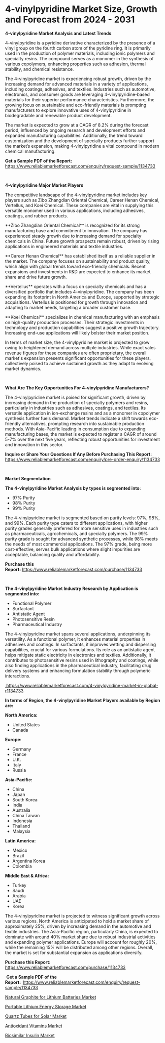 <p><h1>4-vinylpyridine Market Size, Growth and Forecast from 2024 - 2031</h1></p><p><strong>4-vinylpyridine Market Analysis and Latest Trends</strong></p>
<p><p>4-vinylpyridine is a pyridine derivative characterized by the presence of a vinyl group on the fourth carbon atom of the pyridine ring. It is primarily used in the production of polymer materials, including ionic polymers and specialty resins. The compound serves as a monomer in the synthesis of various copolymers, enhancing properties such as adhesion, thermal stability, and chemical resistance.</p><p>The 4-vinylpyridine market is experiencing robust growth, driven by the increasing demand for advanced materials in a variety of applications, including coatings, adhesives, and textiles. Industries such as automotive, electronics, and consumer goods are leveraging 4-vinylpyridine-based materials for their superior performance characteristics. Furthermore, the growing focus on sustainable and eco-friendly materials is prompting manufacturers to explore innovative uses of 4-vinylpyridine in biodegradable and renewable product development.</p><p>The market is expected to grow at a CAGR of 8.2% during the forecast period, influenced by ongoing research and development efforts and expanded manufacturing capabilities. Additionally, the trend toward customization and the development of specialty products further support the market’s expansion, making 4-vinylpyridine a vital compound in modern chemical manufacturing.</p></p>
<p><strong>Get a Sample PDF of the Report:&nbsp;</strong> <a href="https://www.reliablemarketforecast.com/enquiry/request-sample/1134733?utm_campaign=1129&utm_medium=2&utm_source=Github&utm_content=ia&utm_term=08102024&utm_id=4-vinylpyridine">https://www.reliablemarketforecast.com/enquiry/request-sample/1134733</a></p>
<p>&nbsp;</p>
<p><strong>4-vinylpyridine Major Market Players</strong></p>
<p><p>The competitive landscape of the 4-vinylpyridine market includes key players such as Zibo Zhangdian Oriental Chemical, Career Henan Chemical, Vertellus, and Koei Chemical. These companies are vital in supplying this versatile monomer used in various applications, including adhesives, coatings, and rubber products.</p><p>**Zibo Zhangdian Oriental Chemical** is recognized for its strong manufacturing base and commitment to innovation. The company has experienced steady growth due to increasing demand for specialty chemicals in China. Future growth prospects remain robust, driven by rising applications in engineered materials and textile industries.</p><p>**Career Henan Chemical** has established itself as a reliable supplier in the market. The company focuses on sustainability and product quality, which align with global trends toward eco-friendly chemicals. Recent expansions and investments in R&D are expected to enhance its market share and drive future growth.</p><p>**Vertellus** operates with a focus on specialty chemicals and has a diversified portfolio that includes 4-vinylpyridine. The company has been expanding its footprint in North America and Europe, supported by strategic acquisitions. Vertellus is positioned for growth through innovation and adapting to market needs, targeting a broader customer base.</p><p>**Koei Chemical** specializes in chemical manufacturing with an emphasis on high-quality production processes. Their strategic investments in technology and production capabilities suggest a positive growth trajectory. Increasing end-use applications will likely bolster their market position.</p><p>In terms of market size, the 4-vinylpyridine market is projected to grow owing to heightened demand across multiple industries. While exact sales revenue figures for these companies are often proprietary, the overall market's expansion presents significant opportunities for these players, collectively poised to achieve sustained growth as they adapt to evolving market dynamics.</p></p>
<p>&nbsp;</p>
<p><strong>What Are The Key Opportunities For 4-vinylpyridine Manufacturers?</strong></p>
<p><p>The 4-vinylpyridine market is poised for significant growth, driven by increasing demand in the production of specialty polymers and resins, particularly in industries such as adhesives, coatings, and textiles. Its versatile application in ion-exchange resins and as a monomer in copolymer synthesis further fuels demand. Market trends indicate a shift towards eco-friendly alternatives, prompting research into sustainable production methods. With Asia-Pacific leading in consumption due to expanding manufacturing bases, the market is expected to register a CAGR of around 5-7% over the next five years, reflecting robust opportunities for investment and innovation in this sector.</p></p>
<p><strong>Inquire or Share Your Questions If Any Before Purchasing This Report:</strong> <a href="https://www.reliablemarketforecast.com/enquiry/pre-order-enquiry/1134733?utm_campaign=1129&utm_medium=2&utm_source=Github&utm_content=ia&utm_term=08102024&utm_id=4-vinylpyridine">https://www.reliablemarketforecast.com/enquiry/pre-order-enquiry/1134733</a></p>
<p>&nbsp;</p>
<p><strong>Market Segmentation</strong></p>
<p><strong>The 4-vinylpyridine Market Analysis by types is segmented into:</strong></p>
<p><ul><li>97% Purity</li><li>98% Purity</li><li>99% Purity</li></ul></p>
<p><p>The 4-vinylpyridine market is segmented based on purity levels: 97%, 98%, and 99%. Each purity type caters to different applications, with higher purity grades generally preferred for more sensitive uses in industries such as pharmaceuticals, agrochemicals, and specialty polymers. The 99% purity grade is sought for advanced synthetic processes, while 98% meets the needs of most commercial applications. The 97% grade, being more cost-effective, serves bulk applications where slight impurities are acceptable, balancing quality and affordability.</p></p>
<p><strong>Purchase this Report:&nbsp;</strong><a href="https://www.reliablemarketforecast.com/purchase/1134733?utm_campaign=1129&utm_medium=2&utm_source=Github&utm_content=ia&utm_term=08102024&utm_id=4-vinylpyridine">https://www.reliablemarketforecast.com/purchase/1134733</a></p>
<p>&nbsp;</p>
<p><strong>The 4-vinylpyridine Market Industry Research by Application is segmented into:</strong></p>
<p><ul><li>Functional Polymer</li><li>Surfactant</li><li>Antistatic Agent</li><li>Photosensitive Resin</li><li>Pharmaceutical Industry</li></ul></p>
<p><p>The 4-vinylpyridine market spans several applications, underpinning its versatility. As a functional polymer, it enhances material properties in adhesives and coatings. In surfactants, it improves wetting and dispersing capabilities, crucial for various formulations. Its role as an antistatic agent helps mitigate static electricity in electronics and textiles. Additionally, it contributes to photosensitive resins used in lithography and coatings, while also finding applications in the pharmaceutical industry, facilitating drug delivery systems and enhancing formulation stability through polymeric interactions.</p></p>
<p><a href="https://www.reliablemarketforecast.com/4-vinylpyridine-market-in-global-r1134733?utm_campaign=1129&utm_medium=2&utm_source=Github&utm_content=ia&utm_term=08102024&utm_id=4-vinylpyridine">&nbsp;https://www.reliablemarketforecast.com/4-vinylpyridine-market-in-global-r1134733</a></p>
<p><strong>In terms of Region, the 4-vinylpyridine Market Players available by Region are:</strong></p>
<p>
    <p> <strong> North America: </strong>
        <ul>
            <li>United States</li>
            <li>Canada</li>
        </ul>
        </p> 
    <p> <strong> Europe: </strong>
        <ul>
            <li>Germany</li>
            <li>France</li>
            <li>U.K.</li>
            <li>Italy</li>
            <li>Russia</li>
        </ul>
        </p> 
    <p> <strong> Asia-Pacific: </strong>
        <ul>
            <li>China</li>
            <li>Japan</li>
            <li>South Korea</li>
            <li>India</li>
            <li>Australia</li>
            <li>China Taiwan</li>
            <li>Indonesia</li>
            <li>Thailand</li>
            <li>Malaysia</li>
        </ul>
        </p> 
    <p> <strong> Latin America: </strong>
        <ul>
            <li>Mexico</li>
            <li>Brazil</li>
            <li>Argentina Korea</li>
            <li>Colombia</li>
        </ul>
        </p> 
    <p> <strong> Middle East & Africa: </strong>
        <ul>
            <li>Turkey</li>
            <li>Saudi</li>
            <li>Arabia</li>
            <li>UAE</li>
            <li>Korea</li>
        </ul>
    </p>
    </p>
<p><p>The 4-vinylpyridine market is projected to witness significant growth across various regions. North America is anticipated to hold a market share of approximately 25%, driven by increasing demand in the automotive and textile industries. The Asia-Pacific region, particularly China, is expected to dominate with around 40% market share due to robust industrial activities and expanding polymer applications. Europe will account for roughly 20%, while the remaining 15% will be distributed among other regions. Overall, the market is set for substantial expansion as applications diversify.</p></p>
<p><strong>Purchase this Report: </strong><a href="https://www.reliablemarketforecast.com/purchase/1134733?utm_campaign=1129&utm_medium=2&utm_source=Github&utm_content=ia&utm_term=08102024&utm_id=4-vinylpyridine">https://www.reliablemarketforecast.com/purchase/1134733</a></p>
<p>&nbsp;<strong>Get a Sample PDF of the Report:&nbsp;&nbsp;</strong><a href="https://www.reliablemarketforecast.com/enquiry/request-sample/1134733?utm_campaign=1129&utm_medium=2&utm_source=Github&utm_content=ia&utm_term=08102024&utm_id=4-vinylpyridine">https://www.reliablemarketforecast.com/enquiry/request-sample/1134733</a></p>
<p><strong></strong></p>
<p><p><a href="https://github.com/GroverBarry/Market-Research-Report-List-7/blob/main/natural-graphite-for-lithium-batteries-market.md?utm_campaign=1129&utm_medium=2&utm_source=Github&utm_content=ia&utm_term=08102024&utm_id=4-vinylpyridine">Natural Graphite for Lithium Batteries Market</a></p><p><a href="https://issuu.com/reportprime-2/docs/portable-lithium-energy-storage-mar_f93dc11e2a45e0?utm_campaign=1129&utm_medium=2&utm_source=Github&utm_content=ia&utm_term=08102024&utm_id=4-vinylpyridine">Portable Lithium Energy Storage Market</a></p><p><a href="https://issuu.com/reportprime-2/docs/quartz-tubes-for-solar-market-size-_61330465ef316a?utm_campaign=1129&utm_medium=2&utm_source=Github&utm_content=ia&utm_term=08102024&utm_id=4-vinylpyridine">Quartz Tubes for Solar Market</a></p><p><a href="https://www.linkedin.com/pulse/antioxidant-vitamins-market-trends-insights-type-application-l7jke?utm_campaign=1129&utm_medium=2&utm_source=Github&utm_content=ia&utm_term=08102024&utm_id=4-vinylpyridine">Antioxidant Vitamins Market</a></p><p><a href="https://www.linkedin.com/pulse/unlocking-growth-potential-strategic-analysis-biosimilar-drhve?utm_campaign=1129&utm_medium=2&utm_source=Github&utm_content=ia&utm_term=08102024&utm_id=4-vinylpyridine">Biosimilar Insulin Market</a></p></p>